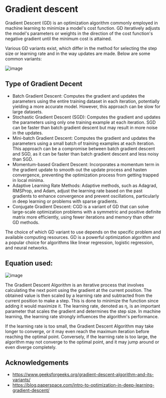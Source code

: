 
# Gradient descent

Gradient Descent (GD) is an optimization algorithm commonly employed in machine learning to minimize a model's cost function. GD iteratively adjusts the model's parameters or weights in the direction of the cost function's negative gradient until the minimum cost is attained.

Various GD variants exist, which differ in the method for selecting the step size or learning rate and in the way updates are made. Below are some common variants:


![image](https://blog.paperspace.com/content/images/2018/05/convex_cost_function.png)


## Type of Gradient Decent
- Batch Gradient Descent: Computes the gradient and updates the parameters using the entire training dataset in each iteration, potentially yielding a more accurate model. However, this approach can be slow for large datasets.
- Stochastic Gradient Descent (SGD): Computes the gradient and updates the parameters using only one training example at each iteration. SGD can be faster than batch gradient descent but may result in more noise in the updates.
- Mini-batch Gradient Descent: Computes the gradient and updates the parameters using a small batch of training examples at each iteration. This approach can be a compromise between batch gradient descent and SGD, as it can be faster than batch gradient descent and less noisy than SGD.
- Momentum-based Gradient Descent: Incorporates a momentum term in the gradient update to smooth out the update process and hasten convergence, preventing the optimization process from getting trapped in local minima.
- Adaptive Learning Rate Methods: Adaptive methods, such as Adagrad, RMSProp, and Adam, adjust the learning rate based on the past gradients to enhance convergence and prevent oscillations, particularly in deep learning or problems with sparse gradients.
- Conjugate Gradient Descent: CGD is a variant of GD that can solve large-scale optimization problems with a symmetric and positive definite matrix more efficiently, using fewer iterations and memory than other GD methods.

The choice of which GD variant to use depends on the specific problem and available computing resources. GD is a powerful optimization algorithm and a popular choice for algorithms like linear regression, logistic regression, and neural networks.
## Equation used:
![image](https://miro.medium.com/v2/resize:fit:330/1*GixQ9i6cQSvlfoe_XZdcog.gif)

The Gradient Descent Algorithm is an iterative process that involves calculating the next point using the gradient at the current position. The obtained value is then scaled by a learning rate and subtracted from the current position to make a step. This is done to minimize the function since adding it would maximize it. The learning rate, denoted as η, is an important parameter that scales the gradient and determines the step size. In machine learning, the learning rate strongly influences the algorithm's performance.

If the learning rate is too small, the Gradient Descent Algorithm may take longer to converge, or it may even reach the maximum iteration before reaching the optimal point. Conversely, if the learning rate is too large, the algorithm may not converge to the optimal point, and it may jump around or even diverge completely.
## Acknowledgements

 - https://www.geeksforgeeks.org/gradient-descent-algorithm-and-its-variants/
 - https://blog.paperspace.com/intro-to-optimization-in-deep-learning-gradient-descent/
